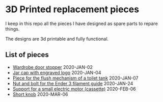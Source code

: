 # 3D Printed replacement pieces

I keep in this repo all the pieces I have designed as spare parts to repare things.

The designs are 3d printable and fully functional.


## List of pieces

* [Wardrobe door stopper](wardrobe_door_stopper) 2020-JAN-02
* [Jar cap with engraved logo](jar_cap) 2020-JAN-04
* [Piece for the flush mechanism of a toilet tank](wc_flush) 2020-JAN-07
* [Nut and bolt for the Ender 3 filament guide](nut_bolt_filament_guide) 2020-JAN-24
* [Support for a small electric motor (cassette)](support_motor_cassette) 2020-FEB-06
* [Short knob](knob_short) 2020-MAR-06

